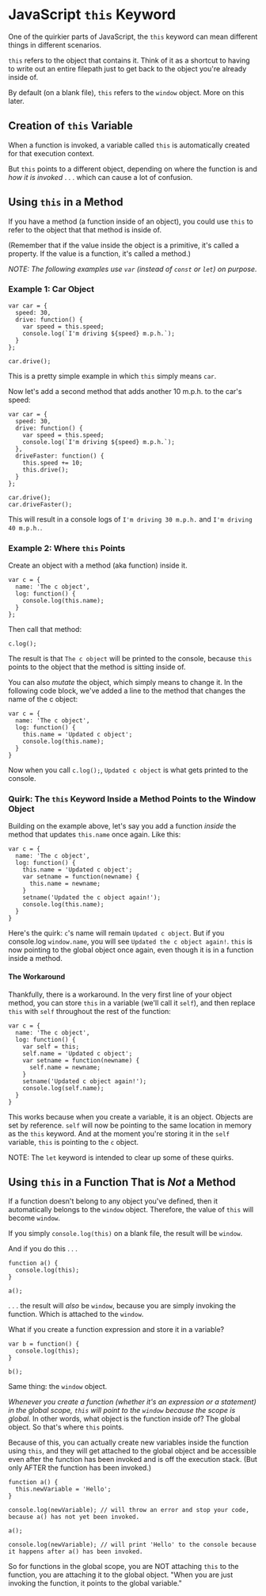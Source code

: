 # JavaScript `this` Keyword

One of the quirkier parts of JavaScript, the `this` keyword can mean different things in different scenarios.

`this` refers to the object that contains it. Think of it as a shortcut to having to write out an entire filepath just to get back to the object you're already inside of.

By default (on a blank file), `this` refers to the `window` object. More on this later.


## Creation of `this` Variable

When a function is invoked, a variable called `this` is automatically created for that execution context.

But `this` points to a different object, depending on where the function is and *how it is invoked* . . . which can cause a lot of confusion.


## Using `this` in a Method

If you have a method (a function inside of an object), you could use `this` to refer to the object that that method is inside of.

(Remember that if the value inside the object is a primitive, it's called a property. If the value is a function, it's called a method.)


*NOTE: The following examples use `var` (instead of `const` or `let`) on purpose.*

### Example 1: Car Object

```
var car = {
  speed: 30,
  drive: function() {
    var speed = this.speed;
    console.log(`I'm driving ${speed} m.p.h.`);
  }
};

car.drive();
```

This is a pretty simple example in which `this` simply means `car`.

Now let's add a second method that adds another 10 m.p.h. to the car's speed:

```
var car = {
  speed: 30,
  drive: function() {
    var speed = this.speed;
    console.log(`I'm driving ${speed} m.p.h.`);
  },
  driveFaster: function() {
    this.speed += 10;
    this.drive();
  }
};

car.drive();
car.driveFaster();
```

This will result in a console logs of `I'm driving 30 m.p.h.` and `I'm driving 40 m.p.h.`.


### Example 2: Where `this` Points

Create an object with a method (aka function) inside it.

```
var c = {
  name: 'The c object',
  log: function() {
    console.log(this.name);
  }
};
```

Then call that method:

```
c.log();
```

The result is that `The c object` will be printed to the console, because `this` points to the object that the method is sitting inside of.

You can also *mutate* the object, which simply means to change it. In the following code block, we've added a line to the method that changes the name of the c object:

```
var c = {
  name: 'The c object',
  log: function() {
    this.name = 'Updated c object';
    console.log(this.name);
  }
}
```

Now when you call `c.log();`, `Updated c object` is what gets printed to the console.


### Quirk: The `this` Keyword Inside a Method Points to the Window Object

Building on the example above, let's say you add a function *inside* the method that updates `this.name` once again. Like this:

```
var c = {
  name: 'The c object',
  log: function() {
    this.name = 'Updated c object';
    var setname = function(newname) {
      this.name = newname;
    }
    setname('Updated the c object again!');
    console.log(this.name);
  }
}
```

Here's the quirk: `c`'s name will remain `Updated c object`. But if you console.log `window.name`, you will see `Updated the c object again!`. `this` is now pointing to the global object once again, even though it is in a function inside a method.


#### The Workaround

Thankfully, there is a workaround. In the very first line of your object method, you can store `this` in a variable (we'll call it `self`), and then replace `this` with `self` throughout the rest of the function:

```
var c = {
  name: 'The c object',
  log: function() {
    var self = this;
    self.name = 'Updated c object';
    var setname = function(newname) {
      self.name = newname;
    }
    setname('Updated c object again!');
    console.log(self.name);
  }
}
```

This works because when you create a variable, it is an object. Objects are set by reference. `self` will now be pointing to the same location in memory as the `this` keyword. And at the moment you're storing it in the `self` variable, `this` is pointing to the `c` object.

NOTE: The `let` keyword is intended to clear up some of these quirks.


## Using `this` in a Function That is *Not* a Method

If a function doesn't belong to any object you've defined, then it automatically belongs to the `window` object. Therefore, the value of `this` will become `window`.

If you simply `console.log(this)` on a blank file, the result will be `window`.

And if you do this . . .

```
function a() {
  console.log(this);
}

a();
```

. . . the result will *also* be `window`, because you are simply invoking the function.  Which is attached to the `window`.

What if you create a function expression and store it in a variable?

```
var b = function() {
  console.log(this);
}

b();
```

Same thing: the `window` object.

*Whenever you create a function (whether it's an expression or a statement) in the global scope, `this` will point to the `window` because the scope is global.* In other words, what object is the function inside of? The global object. So that's where `this` points.

Because of this, you can actually create new variables inside the function using `this`, and they will get attached to the global object and be accessible even after the function has been invoked and is off the execution stack. (But only AFTER the function has been invoked.)

```
function a() {
  this.newVariable = 'Hello';
}

console.log(newVariable); // will throw an error and stop your code, because a() has not yet been invoked.

a();

console.log(newVariable); // will print 'Hello' to the console because it happens after a() has been invoked.
```

So for functions in the global scope, you are NOT attaching `this` to the function, you are attaching it to the global object. "When you are just invoking the function, it points to the global variable."